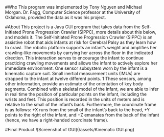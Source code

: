 #Who
This program was implemented by Tony Nguyen and Michael Morgan. Dr. Fagg, Computer Science professor at the University of Oklahoma, provided the data as it was his project.

#About
This project is a Java GUI program that takes data from the Self-Initiated Prone Progression Crawler (SIPPC), more details about this below, and models it.
The Self-Initiated Prone Progression Crawler (SIPPC) is an assistive robot that aids infants at risk for Cerebral Palsy as they learn how to crawl. The robotic platform supports an infant’s weight and amplifies her crawling-like movements by carrying her across the floor in the indicated direction. This interaction serves to encourage the infant to continue practicing crawling movements and allows the infant to actively explore her immediate environment.
One sensor subsystem worn by the infant is a kinematic capture suit. Small inertial measurement units (IMUs) are strapped to the infant at twelve different points. 1 These sensors, among other information, provide an estimate of the orientation of key body segments. Combined with a skeletal model of the infant, we are able to infer in real time the position of particular points on the infant, including the wrists and feet. This position is recorded in the units of meters and is relative to the small of the infant’s back. Furthermore, the coordinate frame is as follows: +X runs from the small of the infant’s back to the head, +Y points to the right of the infant, and +Z emanates from the back of the infant (hence, we have a right-handed coordinate frame).

#Final Product
![Screenshot of GUI](/assets/Kinematic GUI.png)
